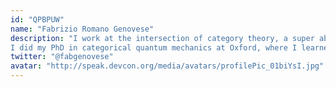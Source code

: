 ```yaml
---
id: "QPBPUW"
name: "Fabrizio Romano Genovese"
description: "I work at the intersection of category theory, a super abstract branch of maths, and crypto: I focus on applying very general mathematical techniques to problems such as protocol design and MEV. I am interested in compositional design, correct by construction code, open games, formal verification.
I did my PhD in categorical quantum mechanics at Oxford, where I learned compositional methods, and worked for years with Statebox, developing correct-by-construction graphical programming languages."
twitter: "@fabgenovese"
avatar: "http://speak.devcon.org/media/avatars/profilePic_01biYsI.jpg"
---
```

